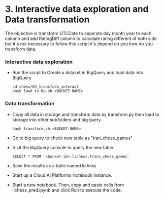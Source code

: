 # 3. Interactive data exploration and Data transformation

The objective is transform UTCDate to separate day month year to each column and add RatingDiff column to calculate rating different of both side but it's not necessary to follow this script it's depend on you how do you transform data.

### Interactive data exploration
* Run the script to Create a dataset in BigQuery and load data into BigQuery

      cd chess/03_transform_interact
      bash load_to_bq.sh <BUCKET-NAME>

### Data transformation
* Copy all data in storage and transform data by transform.py then load to storage into other subfolders and big query

      bash transform.sh <BUCKET-NAME>

* Go to big query to check new table as "tran_chess_games"
* Visit the BigQuery console to query the new table

      SELECT * FROM `<bucket-id>.lichess.trans_chess_games`

* Save the results as a table named lichess
* Start up a Cloud AI Platforms Notebook instance.
* Start a new notebook. Then, copy and paste cells from lichess_pred.ipynb and click Run to execute the code.
